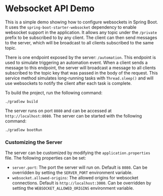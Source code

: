 # Websocket API Demo

This is a simple demo showing how to configure websockets in Spring Boot. It uses the `spring-boot-starter-websocket` dependency to enable websocket support in the application. It allows any topic under the `/private` prefix to be subscribed to by any client. The client can then send messages to the server, which will be broadcast to all clients subscribed to the same topic.

There is one endpoint exposed by the server: `/automation`. This endpoint is used to simulate triggering an automation event. When a client sends a message to this endpoint, the server will broadcast a message to all clients subscribed to the topic key that was passed in the body of the request. This service method simulates long-running tasks with `Thread.sleep()` and will use websockets to notify the client after each task is complete.

To build the project, run the following command:
```shell
./gradlew build
```

The server runs on port `8080` and can be accessed at `http://localhost:8080`.
The server can be started with the following command:
```shell
./gradlew bootRun
```

### Customizing the Server
The server can be customized by modifying the `application.properties` file. The following properties can be set:
- `server.port`: The port the server will run on. Default is `8080`. Can be overridden by setting the `SERVER_PORT` environment variable.
- `websocket.allowed-origins`: The allowed origins for websocket connections. Default is `http://localhost:3000`. Can be overridden by setting the `WEBSOCKET_ALLOWED_ORIGINS` environment variable.